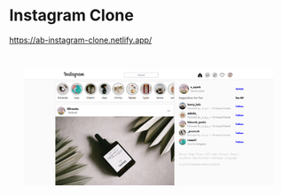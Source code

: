 # Instagram Clone

https://ab-instagram-clone.netlify.app/

<br><div style="text-align:center;">
  <a href="https://ab-instagram-clone.netlify.app/" target="\_parent"><img src="./images/readme.png" alt="instagram-clone" style="width:450px;"/></a>
</div>
